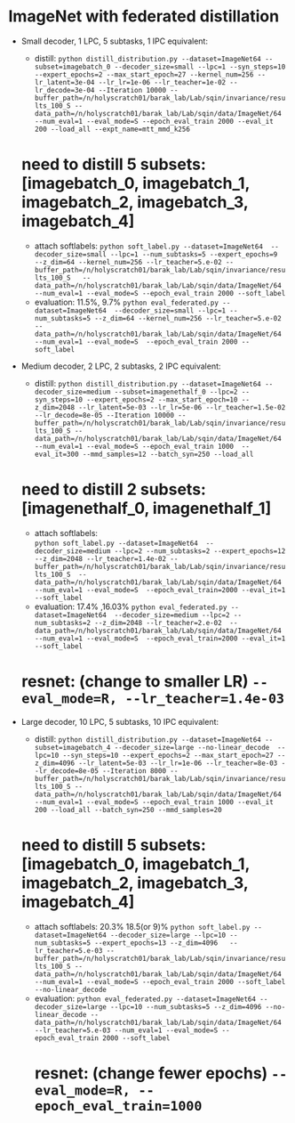 # ImageNet with federated distillation
- Small decoder, 1 LPC, 5 subtasks, 1 IPC equivalent:
    - distill: 
    ```python distill_distribution.py --dataset=ImageNet64 --subset=imagebatch_0 --decoder_size=small --lpc=1 --syn_steps=10 --expert_epochs=2 --max_start_epoch=27 --kernel_num=256 --lr_latent=3e-04 --lr_lr=1e-06 --lr_teacher=1e-02 --lr_decode=3e-04 --Iteration 10000 --buffer_path=/n/holyscratch01/barak_lab/Lab/sqin/invariance/results_100_S --data_path=/n/holyscratch01/barak_lab/Lab/sqin/data/ImageNet/64 --num_eval=1 --eval_mode=S --epoch_eval_train 2000 --eval_it 200 --load_all --expt_name=mtt_mmd_k256 ``` 
    # need to distill 5 subsets: [imagebatch_0, imagebatch_1, imagebatch_2, imagebatch_3, imagebatch_4]
    - attach softlabels:
    ```python soft_label.py --dataset=ImageNet64  --decoder_size=small --lpc=1 --num_subtasks=5 --expert_epochs=9  --z_dim=64 --kernel_num=256 --lr_teacher=5.e-02 --buffer_path=/n/holyscratch01/barak_lab/Lab/sqin/invariance/results_100_S   --data_path=/n/holyscratch01/barak_lab/Lab/sqin/data/ImageNet/64 --num_eval=1 --eval_mode=S --epoch_eval_train 2000 --soft_label```
    - evaluation: 11.5%, 9.7%
    ```python eval_federated.py --dataset=ImageNet64  --decoder_size=small --lpc=1 --num_subtasks=5 --z_dim=64 --kernel_num=256 --lr_teacher=5.e-02 --data_path=/n/holyscratch01/barak_lab/Lab/sqin/data/ImageNet/64 --num_eval=1 --eval_mode=S  --epoch_eval_train 2000 --soft_label```
    
- Medium decoder, 2 LPC, 2 subtasks, 2 IPC equivalent:
    - distill: 
    ```python distill_distribution.py --dataset=ImageNet64 --decoder_size=medium --subset=imagenethalf_0 --lpc=2 --syn_steps=10 --expert_epochs=2 --max_start_epoch=10 --z_dim=2048 --lr_latent=5e-03 --lr_lr=5e-06 --lr_teacher=1.5e-02 --lr_decode=8e-05 --Iteration 10000 --buffer_path=/n/holyscratch01/barak_lab/Lab/sqin/invariance/results_100_S --data_path=/n/holyscratch01/barak_lab/Lab/sqin/data/ImageNet/64 --num_eval=1 --eval_mode=S --epoch_eval_train 1000  --eval_it=300 --mmd_samples=12 --batch_syn=250 --load_all ```
    # need to distill 2 subsets: [imagenethalf_0, imagenethalf_1]
    - attach softlabels:  
     ```python soft_label.py --dataset=ImageNet64  --decoder_size=medium --lpc=2 --num_subtasks=2 --expert_epochs=12  --z_dim=2048 --lr_teacher=1.4e-02 --buffer_path=/n/holyscratch01/barak_lab/Lab/sqin/invariance/results_100_S  --data_path=/n/holyscratch01/barak_lab/Lab/sqin/data/ImageNet/64 --num_eval=1 --eval_mode=S  --epoch_eval_train=2000 --eval_it=1 --soft_label```
    - evaluation: 17.4% ,16.03%
    ```python eval_federated.py --dataset=ImageNet64  --decoder_size=medium --lpc=2 --num_subtasks=2 --z_dim=2048 --lr_teacher=2.e-02  --data_path=/n/holyscratch01/barak_lab/Lab/sqin/data/ImageNet/64 --num_eval=1 --eval_mode=S  --epoch_eval_train=2000 --eval_it=1 --soft_label```
    # resnet: (change to smaller LR) `--eval_mode=R, --lr_teacher=1.4e-03`

- Large decoder, 10 LPC, 5 subtasks, 10 IPC equivalent:
    - distill:
    ``` python distill_distribution.py --dataset=ImageNet64 --subset=imagebatch_4 --decoder_size=large --no-linear_decode  --lpc=10 --syn_steps=10 --expert_epochs=2 --max_start_epoch=27 --z_dim=4096 --lr_latent=5e-03 --lr_lr=1e-06 --lr_teacher=8e-03 --lr_decode=8e-05 --Iteration 8000 --buffer_path=/n/holyscratch01/barak_lab/Lab/sqin/invariance/results_100_S --data_path=/n/holyscratch01/barak_lab/Lab/sqin/data/ImageNet/64 --num_eval=1 --eval_mode=S --epoch_eval_train 1000 --eval_it 200 --load_all --batch_syn=250 --mmd_samples=20 ```
    # need to distill 5 subsets: [imagebatch_0, imagebatch_1, imagebatch_2, imagebatch_3, imagebatch_4]
    - attach softlabels: 20.3% 18.5(or 9)%
        ```python soft_label.py --dataset=ImageNet64 --decoder_size=large --lpc=10 --num_subtasks=5 --expert_epochs=13 --z_dim=4096   --lr_teacher=5.e-03 --buffer_path=/n/holyscratch01/barak_lab/Lab/sqin/invariance/results_100_S --data_path=/n/holyscratch01/barak_lab/Lab/sqin/data/ImageNet/64 --num_eval=1 --eval_mode=S --epoch_eval_train 2000 --soft_label --no-linear_decode```
    - evaluation:
        ```python eval_federated.py --dataset=ImageNet64 --decoder_size=large --lpc=10 --num_subtasks=5 --z_dim=4096 --no-linear_decode --data_path=/n/holyscratch01/barak_lab/Lab/sqin/data/ImageNet/64 --lr_teacher=5.e-03 --num_eval=1 --eval_mode=S --epoch_eval_train 2000 --soft_label ```
        # resnet: (change fewer epochs) `--eval_mode=R, --epoch_eval_train=1000`